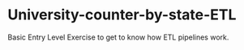 # University-counter-by-state-ETL

Basic Entry Level Exercise to get to know how ETL pipelines work. 
